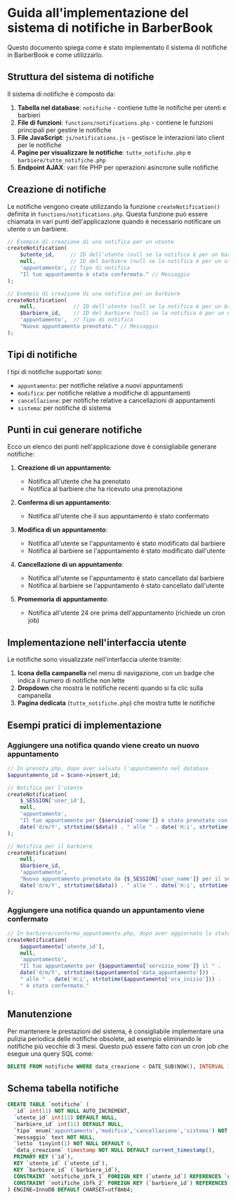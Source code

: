 # Guida all'implementazione del sistema di notifiche in BarberBook

Questo documento spiega come è stato implementato il sistema di notifiche in BarberBook e come utilizzarlo.

## Struttura del sistema di notifiche

Il sistema di notifiche è composto da:

1. **Tabella nel database**: `notifiche` - contiene tutte le notifiche per utenti e barbieri
2. **File di funzioni**: `functions/notifications.php` - contiene le funzioni principali per gestire le notifiche
3. **File JavaScript**: `js/notifications.js` - gestisce le interazioni lato client per le notifiche
4. **Pagine per visualizzare le notifiche**: `tutte_notifiche.php` e `barbiere/tutte_notifiche.php`
5. **Endpoint AJAX**: vari file PHP per operazioni asincrone sulle notifiche

## Creazione di notifiche

Le notifiche vengono create utilizzando la funzione `createNotification()` definita in `functions/notifications.php`. Questa funzione può essere chiamata in vari punti dell'applicazione quando è necessario notificare un utente o un barbiere.

```php
// Esempio di creazione di una notifica per un utente
createNotification(
    $utente_id,     // ID dell'utente (null se la notifica è per un barbiere)
    null,           // ID del barbiere (null se la notifica è per un utente)
    'appuntamento', // Tipo di notifica
    "Il tuo appuntamento è stato confermato." // Messaggio
);

// Esempio di creazione di una notifica per un barbiere
createNotification(
    null,            // ID dell'utente (null se la notifica è per un barbiere)
    $barbiere_id,    // ID del barbiere (null se la notifica è per un utente)
    'appuntamento',  // Tipo di notifica
    "Nuovo appuntamento prenotato." // Messaggio
);
```

## Tipi di notifiche

I tipi di notifiche supportati sono:

- `appuntamento`: per notifiche relative a nuovi appuntamenti
- `modifica`: per notifiche relative a modifiche di appuntamenti
- `cancellazione`: per notifiche relative a cancellazioni di appuntamenti
- `sistema`: per notifiche di sistema

## Punti in cui generare notifiche

Ecco un elenco dei punti nell'applicazione dove è consigliabile generare notifiche:

1. **Creazione di un appuntamento**:
    - Notifica all'utente che ha prenotato
    - Notifica al barbiere che ha ricevuto una prenotazione

2. **Conferma di un appuntamento**:
    - Notifica all'utente che il suo appuntamento è stato confermato

3. **Modifica di un appuntamento**:
    - Notifica all'utente se l'appuntamento è stato modificato dal barbiere
    - Notifica al barbiere se l'appuntamento è stato modificato dall'utente

4. **Cancellazione di un appuntamento**:
    - Notifica all'utente se l'appuntamento è stato cancellato dal barbiere
    - Notifica al barbiere se l'appuntamento è stato cancellato dall'utente

5. **Promemoria di appuntamento**:
    - Notifica all'utente 24 ore prima dell'appuntamento (richiede un cron job)

## Implementazione nell'interfaccia utente

Le notifiche sono visualizzate nell'interfaccia utente tramite:

1. **Icona della campanella** nel menu di navigazione, con un badge che indica il numero di notifiche non lette
2. **Dropdown** che mostra le notifiche recenti quando si fa clic sulla campanella
3. **Pagina dedicata** (`tutte_notifiche.php`) che mostra tutte le notifiche

## Esempi pratici di implementazione

### Aggiungere una notifica quando viene creato un nuovo appuntamento

```php
// In prenota.php, dopo aver salvato l'appuntamento nel database
$appuntamento_id = $conn->insert_id;

// Notifica per l'utente
createNotification(
    $_SESSION['user_id'],
    null,
    'appuntamento',
    "Il tuo appuntamento per {$servizio['nome']} è stato prenotato con successo per il " . 
    date('d/m/Y', strtotime($data)) . " alle " . date('H:i', strtotime($ora_inizio)) . "."
);

// Notifica per il barbiere
createNotification(
    null,
    $barbiere_id,
    'appuntamento',
    "Nuovo appuntamento prenotato da {$_SESSION['user_name']} per il servizio {$servizio['nome']} il " . 
    date('d/m/Y', strtotime($data)) . " alle " . date('H:i', strtotime($ora_inizio)) . "."
);
```

### Aggiungere una notifica quando un appuntamento viene confermato

```php
// In barbiere/conferma_appuntamento.php, dopo aver aggiornato lo stato dell'appuntamento
createNotification(
    $appuntamento['utente_id'],
    null,
    'appuntamento',
    "Il tuo appuntamento per {$appuntamento['servizio_nome']} il " . 
    date('d/m/Y', strtotime($appuntamento['data_appuntamento'])) . 
    " alle " . date('H:i', strtotime($appuntamento['ora_inizio'])) . 
    " è stato confermato."
);
```

## Manutenzione

Per mantenere le prestazioni del sistema, è consigliabile implementare una pulizia periodica delle notifiche obsolete, ad esempio eliminando le notifiche più vecchie di 3 mesi. Questo può essere fatto con un cron job che esegue una query SQL come:

```sql
DELETE FROM notifiche WHERE data_creazione < DATE_SUB(NOW(), INTERVAL 3 MONTH);
```

## Schema tabella notifiche

```sql
CREATE TABLE `notifiche` (
  `id` int(11) NOT NULL AUTO_INCREMENT,
  `utente_id` int(11) DEFAULT NULL,
  `barbiere_id` int(11) DEFAULT NULL,
  `tipo` enum('appuntamento','modifica','cancellazione','sistema') NOT NULL,
  `messaggio` text NOT NULL,
  `letto` tinyint(1) NOT NULL DEFAULT 0,
  `data_creazione` timestamp NOT NULL DEFAULT current_timestamp(),
  PRIMARY KEY (`id`),
  KEY `utente_id` (`utente_id`),
  KEY `barbiere_id` (`barbiere_id`),
  CONSTRAINT `notifiche_ibfk_1` FOREIGN KEY (`utente_id`) REFERENCES `utenti` (`id`) ON DELETE CASCADE,
  CONSTRAINT `notifiche_ibfk_2` FOREIGN KEY (`barbiere_id`) REFERENCES `barbieri` (`id`) ON DELETE CASCADE
) ENGINE=InnoDB DEFAULT CHARSET=utf8mb4;
```
